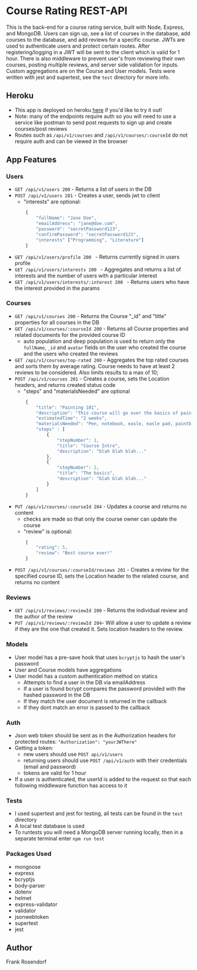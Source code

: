 # Course Rating REST-API
This is the back-end for a course rating service, built with Node, Express, and MongoDB. Users can sign up, see a list of courses in the database, add courses to the database, and add reviews for a specific course. JWTs are used to authenticate users and protect certain routes. After registering/logging in a JWT will be sent to the client which is valid for 1 hour. There is also middleware to prevent user's from reviewing their own courses, posting multiple reviews, and server side validation for inputs. Custom aggregations are on the Course and User models. Tests were written with jest and supertest, see the ```test``` directory for more info.

## Heroku
* This app is deployed on heroku [here](https://review-my-course.herokuapp.com/) if you'd like to try it out!
* Note: many of the endpoints require auth so you will need to use a service like postman to send post requests to sign up and create courses/post reviews
* Routes such as ```/api/v1/courses``` and ```/api/v1/courses/:courseId``` do not require auth and can be viewed in the browser

## App Features
### Users
* ```GET /api/v1/users 200``` - Returns a list of users in the DB
* ```POST /api/v1/users 201``` - Creates a user, sends jwt to client
    * "interests" are optional:
    ```javascript
        {
            "fullName": "Jane Doe",
            "emailAddress": "jane@doe.com",
            "password": "secretPassword123",
            "confirmPassword": "secretPassword123",
            "interests" ["Programming", "Literature"]
        }
    ```
* ```GET /api/v1/users/profile 200 ``` - Returns currently signed in users profile
* ```GET /api/v1/users/interests 200 ``` - Aggregates and returns a list of interests and the number of users with a particular interest
* ```GET /api/v1/users/interests/:interest 200 ``` - Returns users who have the interest provided in the params

### Courses
* ```GET /api/v1/courses 200``` - Returns the Course "_id" and "title" properties for all courses in the DB
* ```GET /api/v1/courses/:courseId 200``` - Returns all Course properties and related documents for the provided course ID
    * auto population and deep population is used to return only the ```fullName```, ```_id``` and ```avatar``` fields on the user who created the course and the users who created the reviews
* ```GET /api/v1/courses/top-rated 200``` - Aggregates the top rated courses and sorts them by average rating. Course needs to have at least 2 reviews to be considered. Also limits results to a max of 10; 
* ```POST /api/v1/courses 201``` - Creates a course, sets the Location headers, and returns created status code
    * "steps" and "materialsNeeded" are optional
    ```javascript
        {
            "title": "Painting 101",
            "description": "This course will go over the basics of painting and have you making artwork in no time!",
            "estimatedTime": "2 weeks",
            "materialsNeeded": "Pen, notebook, easle, easle pad, paintbrush, and paint",
            "steps" : [
                {   
                    "stepNumber": 1,
                    "title": "Course Intro",
                    "description": "blah blah blah..."
                },
                {   
                    "stepNumber": 2,
                    "title": "The basics",
                    "description": "blah blah blah..."
                }
            ]
        }
    ```
* ```PUT /api/v1/courses/:courseId 204``` - Updates a course and returns no content
    * checks are made so that only the course owner can update the course
    * "review" is optional:
    ```javascript
        {
            "rating": 5,
            "review": "Best course ever!"
        }
    ```
* ```POST /api/v1/courses/:courseId/reviews 201``` - Creates a review for the specified course ID, sets the Location header to the related course, and returns no content

### Reviews
* ```GET /api/v1/reviews/:reviewId 200``` - Returns the individual review and the author of the review
* ```PUT /api/v1/reviews/:reviewId 204```- Will allow a user to update a review if they are the one that created it. Sets location headers to the review.

### Models
* User model has a pre-save hook that uses ```bcryptjs``` to hash the user's password
* User and Course models have aggregations
* User model has a custom authentication method on statics
    * Attempts to find a user in the DB via emailAddress
    * If a user is found bcrypt compares the password provided with the hashed password in the DB
    * If they match the user document is returned in the callback
    * If they dont match an error is passed to the callback

### Auth
* Json web token should be sent as in the Authorization headers for protected routes:
    ```"Authorization": "yourJWThere"```
* Getting a token:
    * new users should use ```POST api/v1/users```
    * returning users should use ```POST /api/v1/auth``` with their credentials (email and password)
    * tokens are valid for 1 hour
* If a user is authenticated, the userId is added to the request so that each following middleware function has access to it

### Tests
* I used supertest and jest for testing, all tests can be found in the ```test``` directory
* A local test database is used
* To runtests you will need a MongoDB server running locally, then in a separate terminal enter ```npm run test```

### Packages Used
* mongoose
* express
* bcryptjs
* body-parser
* dotenv
* helmet
* express-validator
* validator
* jsonwebtoken
* supertest
* jest

## Author
Frank Rosendorf

